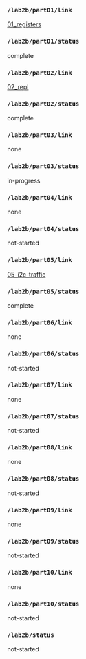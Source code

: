 ### `/lab2b/part01/link`
[01_registers](https://github.com/shux3/ese5190_lab2B_full/tree/main/01_registers)
### `/lab2b/part01/status`
complete
### `/lab2b/part02/link`
[02_repl](https://github.com/shux3/ese5190_lab2B_full/tree/main/02_repl)
### `/lab2b/part02/status`
complete
### `/lab2b/part03/link`
none
### `/lab2b/part03/status`
in-progress
### `/lab2b/part04/link`
none
### `/lab2b/part04/status`
not-started
### `/lab2b/part05/link`
[05_i2c_traffic](https://github.com/shux3/ese5190_lab2B_full/tree/main/05_i2c_traffic)
### `/lab2b/part05/status`
complete
### `/lab2b/part06/link`
none
### `/lab2b/part06/status`
not-started
### `/lab2b/part07/link`
none
### `/lab2b/part07/status`
not-started
### `/lab2b/part08/link`
none
### `/lab2b/part08/status`
not-started
### `/lab2b/part09/link`
none
### `/lab2b/part09/status`
not-started
### `/lab2b/part10/link`
none
### `/lab2b/part10/status`
not-started
### `/lab2b/status`
not-started
